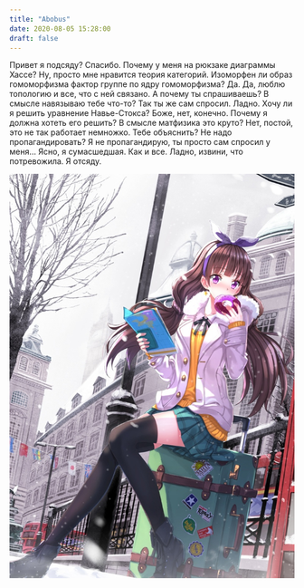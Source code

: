 ```yaml
---
title: "Abobus"
date: 2020-08-05 15:28:00
draft: false
---
```


Привет я подсяду? Спасибо.
Почему у меня на рюкзаке диаграммы Хассе? Ну, просто мне нравится теория категорий.
Изоморфен ли образ гомоморфизма фактор группе по ядру гомоморфизма? Да.
Да, люблю топологию и все, что с ней связано. А почему ты спрашиваешь?
В смысле навязываю тебе что-то? Так ты же сам спросил. Ладно.
Хочу ли я решить уравнение Навье-Стокса? Боже, нет, конечно. Почему я должна хотеть его решить?
В смысле матфизика это круто? Нет, постой, это не так работает немножко. Тебе объяснить?
Не надо пропагандировать? Я не пропагандирую, ты просто сам спросил у меня… Ясно, я сумасшедшая. Как и все. Ладно, извини, что потревожила. Я отсяду.

![](/img/vk/9xS__o3Z8wc.jpg)
